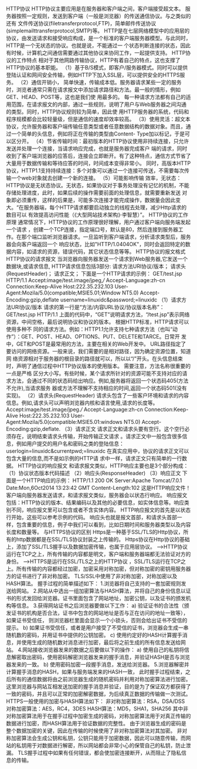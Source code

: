 HTTP协议 HTTP协议主要应用是在服务器和客户端之间，客户端接受超文本。 服务器按照一定规则，发送到客户端（一般是浏览器）的传送通信协议。与之类似的还有
文件传送协议(filetransferprotocol,FTP)，简单邮件传送协议(simplemailttransferprotocol,SMTP)等。 
HTTP是在七层网络模型中的应用层的协议，由发送请求和接受响应构成，是一个标准的客户端服务器模型。与此同时，HTTP是一个无状态的协议。也就是说，不能通过一
个状态判断连接的状态，因此有时候，计算机之间通信需要通过其他协议来协同工作，一起提供支持。 HTTP协议的工作特点
相对于其他网路传输协议，HTTP有着自己的特点，这也支撑了HTTP协议的基本职能。
（1）基于B/S模式，即客户/服务器模式。同时可以提供登陆认证和网间安全传输，例如HTTP下加入SSL层，可以提供安全的HTTPS服务。 （2）通信开销小，
简单快速，传输成本低。服务器请求某些一定的服务时，浏览者通常只需在请求报文中添加请求路径和方法。最一般的情形，例如GET、HEAD、POST等，这也是我们使
用最多的。 每一种请求方法都有自己的适用范围，在请求报文的内部，通过一些规则，说明了用户与Web服务器之间沟通的类型。同时，HTTP协议规则较为简单，因此使
用HTTP服务器的系统，代码和程序规模都会比较轻量级，但是通信的速度却效率较高。
（3）使用灵活：超文本协议，允许服务器和客户端传输任意类型或者任意数据结构的数据对象。而且，通过一个简单的头信息，例如将正在传输的类型由Content-
Type加以标记，于是可以区分开。 （4）节省传输时间：最初版本的HTTP协议使用非持续连接，只允许发送并处理一个连接，当请求响应完成，也就是服务器完成客户
端的请求，同时收到了客户端浏览器的应答后，连接会立即断开。有了这种特点，通信方式节省了大量用于数据传输和等待应答的时间，时间成本变得非常小。
同时，高版本HTTP协议，HTTP1.1支持持续连接：多个对象可以通过一个连接可传送，不需要每次传输一个web对象就去创建一个新的连接。 （5）可能影响传输
效率，无状态：HTTP协议是无状态协议。无状态，如果协议对于事务处理没有记忆的机制，不能存储处理进度，此时，如果后续的操作需要前面的处理信息，就需要重新发送
对象即必须重传，这样的后果是，可能多次连接才能完成操作，数据量会因此变大。“在服务器端，每个HTTP请求都要启动独立的线程去处理，减少Http请求的数目可以
有效提高访问性能（《大型网站技术架构》·李智慧）”。 HTTP协议的工作原理 通常情况下，HTTP协议的工作原理很好理解，用户通过客户端向服务端发起一个请求
，创建一个TCP连接，指定端口号，默认是80，然后连接到服务器工作。在那个端口监听浏览器请求。一旦监听到客户端请求，分析请求类型后，服务器会向客户端返回一个
响应状态，比如"HTTP/1.0404OK"，同时会返回特定的数据内容，如请求的资源，错误代码，其它状态信息等等。 HTTP协议的报文格式
HTTP协议的请求报文 当浏览器向服务器发送一个请求到Web服务器,它发送一个数据块,或请求信息, HTTP请求信息包括3部分: 请求方法URI协议/版本；
请求头(RequestHeader)； 请求正文； 下面是一个HTTP请求的示例： GET/test.jsp HTTP/1.1
Accept:image/test.image/jpeg,*/* Accept-Language:zh-cn Connection:Keep-Alive
Host:222.35.232.103 User-Agent:Mozila/5.0(compatible;MSIE5.01;Window NT5.0)
Accept-Encoding:gzip,deflate username=linuxidc&password;=linuxidc
（1）请求方法URI协议/版本 请求的第一行是“方法/内容URL协议/协议版本名称”： GET/test.jsp HTTP/1.1
上面的代码中，“GET”说明请求方法，“/test.jsp”表示网络资源，中间空格，最后说明协议和协议的版本。 根据HTTP标准，HTTP请求可以使用多种不
同的请求方法。例如：HTTP1.1允许支持七种请求方法（也叫“动作”）：GET、POST、HEAD、OPTIONS、PUT、DELETE和TARCE。日常开
发中，GET和POST是最常用的方法，主要在相关的Web开发中。 URL路径指定了要访问的网络资源。一般来说，我们需要的是相对路径，因为确定资源位置，知道网
络资源相对于服务器的根目录的路径就可以，所以以“/”开头。在头信息结束时，声明了通信过程中HTTP协议版本的使用版本。 需要注意，方法名称很重要的一点是严格
区分大小写。有些时候，某个请求所针对的资源可能不支持对应的请求方法，会通过不同的状态码给出响应。例如,服务器将返回一个状态码405(方法不允许),当请求服务
器或方法不理解不支持相应的时间,返回一个状态码501(没有实现)。 （2）请求头(RequestHeader)
请求头包含了一些客户环境和请求的内容信息。例如,请求头可以声明浏览器内核和语言使用,请求的长度等。
Accept:image/test.image/jpeg.*/* Accept-Language:zh-cn Connection:Keep-Alive
Host:222.35.232.103 User-Agent:Mozila/5.0(compatible:MSIE5.01:windows NT5.0)
Accept-Encoding:gzip,deflate. （3）请求正文 请求正文和请求头要有空行。这个空行必须存在，说明结束请求头传输，开始传输正文请求
。请求正文中一般包含很多信息，例如用户提交的用户名和密码之类的登陆信息：userlogin=linuxidc&currentpwd;=linuxidc
在真实应用中，协议的请求正文可以包含大量的信息,而不是如示例的HTTP请 求中一样，请求正文只有简单的一行数据。 HTTP协议的响应报文
和请求报文类似，HTTP响应主要也是3个部分构成： （1）协议状态版本代码描述 （2）响应头(ResponseHeader) （3）响应正文
下面是一个HTTP响应的示例： HTTP/1.1 200 OK Server:Apache Tomcat/7.0.1 Date:Mon,6Oct2014
13:23:42 GMT Content-Length:102  这是HTTP响应文件！  客户端向服务器发送请求，和请求报文类似，服务器会以状态行响应。
响应报文包括：HTTP协议的版本、结果编码以及其他的必要信息，如实体信息等。响应类别不同，响应报文里可以包含或者不含实体内容。
HTTP响应报文的首先是以状态行开始，这些可以参考示例的代码。
响应头也就是报文首部，和请求头首部一样，包含重要的信息，例子中我们可以看到，比如日期时间和服务器类型以及内容长度和数量等。 与HTTPS协议的区别
Https是一种基于SSL/TLS的Http协议，所有的http数据都是在SSL/TLS协议封装之上传输的。
Https协议在Http协议的基础上，添加了SSL/TLS握手以及数据加密传输，也属于应用层协议。
——>HTTP协议运行在TCP之上，所有传输的内容都是明文，客户端和服务器端都无法验证对方的身份。 ——>HTTPS是运行在SSL/TLS之上的HTTP协议
，SSL/TLS运行在TCP之上。所有传输的内容都经过加密，加密采用对称加密，但对称加密的密钥用服务器方的证书进行了非对称加密。
TLS/SSL中使用了非对称加密，对称加密以及HASH算法。 握手过程的简单描述如下： 1.浏览器将自己支持的一套加密规则发送给网站。
2.网站从中选出一组加密算法与HASH算法，并将自己的身份信息以证书的形式发回给浏览器。证书里面包含了网站地址，加密公钥，以及证书的颁发机构等信息。
3.获得网站证书之后浏览器要做以下工作： a) 验证证书的合法性（颁发证书的机构是否合法，证书中包含的网站地址是否与正在访问的地址一致等），如果证书受信任，
则浏览器栏里面会显示一个小锁头，否则会给出证书不受信的提示。 b)
如果证书受信任，或者是用户接受了不受信的证书，浏览器会生成一串随机数的密码，并用证书中提供的公钥加密。 c)
使用约定好的HASH计算握手消息，并使用生成的随机数对消息进行加密，最后将之前生成的所有信息发送给网站。 4.网站接收浏览器发来的数据之后要做以下的操作：
a) 使用自己的私钥将信息解密取出密码，使用密码解密浏览器发来的握手消息，并验证HASH是否与浏览器发来的一致。 b)
使用密码加密一段握手消息，发送给浏览器。 5.浏览器解密并计算握手消息的HASH，如果与服务端发来的HASH一致，
此时握手过程结束，之后所有的通信数据将由之前浏览器生成的随机密码并利用对称加密算法进行加密。
这里浏览器与网站互相发送加密的握手消息并验证，目的是为了保证双方都获得了一致的密码，并且可以正常的加密解密数据，为后续真正数据的传输做一次测试。
HTTPS一般使用的加密与HASH算法如下： 非对称加密算法：RSA，DSA/DSS 对称加密算法：AES，RC4，3DES
HASH算法：MD5，SHA1，SHA256
其中非对称加密算法用于在握手过程中加密生成的密码，对称加密算法用于对真正传输的数据进行加密，而HASH算法用于验证数据的完整性。
由于浏览器生成的密码是整个数据加密的关键，因此在传输的时候使用了非对称加密算法对其加密。
非对称加密算法会生成公钥和私钥，公钥只能用于加密数据，因此可以随意传输，而网站的私钥用于对数据进行解密，所以网站都会非常小心的保管自己的私钥，防止泄漏。
TLS握手过程中如果有任何错误，都会使加密连接断开，从而阻止了隐私信息的传输。

